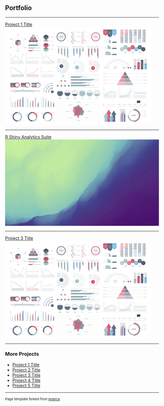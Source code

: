 ## Portfolio

---
[Project 1 Title](/sample_page)
<img src="images/dummy_thumbnail.jpg?raw=true"/>

---
[R Shiny Analytics Suite](/pdf/sample_presentation.pdf)
<img src="images/analytics_suite.jpg?raw=true"/>

---
[Project 3 Title](http://example.com/)
<img src="images/dummy_thumbnail.jpg?raw=true"/>

---

### More Projects

- [Project 1 Title](http://example.com/)
- [Project 2 Title](http://example.com/)
- [Project 3 Title](http://example.com/)
- [Project 4 Title](http://example.com/)
- [Project 5 Title](http://example.com/)





---
<p style="font-size:11px">Page template forked from <a href="https://github.com/evanca/quick-portfolio">evanca</a></p>
<!-- Remove above link if you don't want to attibute -->
